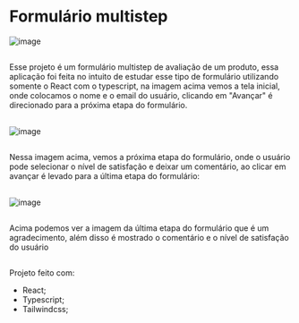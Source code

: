 # Formulário multistep

![image](https://github.com/DevKayoS/multistep_form/assets/157029608/6374ec4f-1420-4fc6-af28-ea62e91cc0ba)

##
Esse projeto é um formulário multistep de avaliação de um produto, essa aplicação foi feita no intuito de estudar esse tipo de formulário utilizando somente o React com o typescript, na imagem acima vemos a tela inicial, onde colocamos o nome e o email do usuário, clicando em "Avançar" é direcionado para a próxima etapa do formulário.
##
![image](https://github.com/DevKayoS/multistep_form/assets/157029608/27296d4b-2779-4d99-830a-8997c64531c9)
##
Nessa imagem acima, vemos a próxima etapa do formulário, onde o usuário pode selecionar o nível de satisfação e deixar um comentário, ao clicar em avançar é levado para a última etapa do formulário:
##
![image](https://github.com/DevKayoS/multistep_form/assets/157029608/2f73b894-65b4-4c91-8a33-e679767ffad7)
##
Acima podemos ver a imagem da última etapa do formulário que é um agradecimento, além disso é mostrado o comentário e o nível de satisfação do usuário

## 
Projeto feito com:
  * React;
  * Typescript;
  * Tailwindcss;
##
